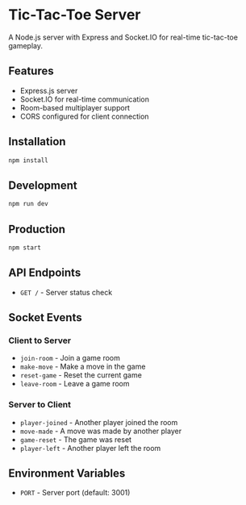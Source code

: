# Tic-Tac-Toe Server

A Node.js server with Express and Socket.IO for real-time tic-tac-toe gameplay.

## Features

- Express.js server
- Socket.IO for real-time communication
- Room-based multiplayer support
- CORS configured for client connection

## Installation

```bash
npm install
```

## Development

```bash
npm run dev
```

## Production

```bash
npm start
```

## API Endpoints

- `GET /` - Server status check

## Socket Events

### Client to Server
- `join-room` - Join a game room
- `make-move` - Make a move in the game
- `reset-game` - Reset the current game
- `leave-room` - Leave a game room

### Server to Client
- `player-joined` - Another player joined the room
- `move-made` - A move was made by another player
- `game-reset` - The game was reset
- `player-left` - Another player left the room

## Environment Variables

- `PORT` - Server port (default: 3001)